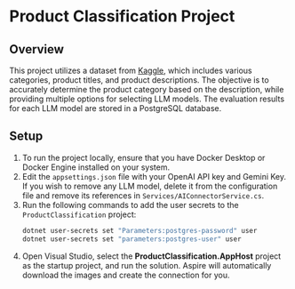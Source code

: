 # Product Classification Project

## Overview  
This project utilizes a dataset from [Kaggle](https://www.kaggle.com/competitions/retail-products-classification/data), which includes various categories, product titles, and product descriptions. The objective is to accurately determine the product category based on the description, while providing multiple options for selecting LLM models. The evaluation results for each LLM model are stored in a PostgreSQL database.

## Setup  
1. To run the project locally, ensure that you have Docker Desktop or Docker Engine installed on your system.  
2. Edit the `appsettings.json` file with your OpenAI API key and Gemini Key. If you wish to remove any LLM model, delete it from the configuration file and remove its references in `Services/AIConnectorService.cs`.  
3. Run the following commands to add the user secrets to the `ProductClassification` project:
    ```bash
    dotnet user-secrets set "Parameters:postgres-password" user
    dotnet user-secrets set "parameters:postgres-user" user
    ```
4. Open Visual Studio, select the **ProductClassification.AppHost** project as the startup project, and run the solution. Aspire will automatically download the images and create the connection for you.